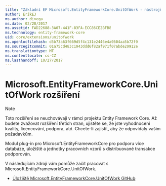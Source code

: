 ```yaml
---
title: "Základní EF Microsoft.EntityFrameworkCore.UnitOfWork - nástrojů a rozšíření-"
author: ErikEJ
ms.author: divega
ms.date: 02/28/2017
ms.assetid: FAD22688-3A07-441F-83FA-ECC86CE2BFB8
ms.technology: entity-framework-core
uid: core/extensions/unitofwork
ms.openlocfilehash: d5b73a63f669d5f4c131e2446e4a0504aa5b72f0
ms.sourcegitcommit: 01a75cd483c1943ddd6f82af971f07abde20912e
ms.translationtype: MT
ms.contentlocale: cs-CZ
ms.lasthandoff: 10/27/2017
---
```

# <a name="microsoftentityframeworkcoreunitofwork-extension"></a>Microsoft.EntityFrameworkCore.UnitOfWork rozšíření

> [!NOTE]
> Toto rozšíření se neuchovávají v rámci projektu Entity Framework Core. Až budete zvažovat rozšíření třetích stran, ujistěte se, že jste vyhodnocení kvality, licencování, podpora, atd. Chcete-li zajistit, aby že odpovídaly vašim požadavkům.

Modul plug-in pro Microsoft.EntityFrameworkCore pro podporu více databáze, úložiště a jednotky pracovních vzorů s distribuované transakce podporován.

V následujícím zdroji vám pomůže začít pracovat s Microsoft.EntityFrameworkCore.UnitOfWork.
* [Úložiště Microsoft.EntityFrameworkCore.UnitOfWork GitHub](https://github.com/Arch/UnitOfWork/)
